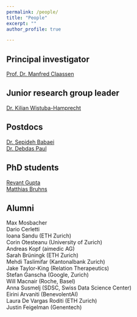 ```yaml
---
permalink: /people/
title: "People"
excerpt: ""
author_profile: true

---
```



## Principal investigator
[Prof. Dr. Manfred Claassen](../people/manfred-claassen.md)

## Junior research group leader
[Dr.  Kilian Wistuba-Hamprecht](../people/kilian-wistuba-hamprecht.md)

## Postdocs
[Dr. Sepideh Babaei](../people/sepideh-babaei.md)<br/>
[Dr. Debdas Paul](../people/debdas-paul.md)

## PhD students
[Revant Gupta](../people/revant-gupta.md)<br/>
[Matthias Bruhns](../people/matthias-bruhns.md)


## Alumni

Max Mosbacher <br/>
Dario Cerletti <br/>
Ioana Sandu (ETH Zurich)<br/>
Corin Otesteanu (University of Zurich)<br/>
Andreas Kopf (aimedic AG)<br/>
Sarah Brüningk (ETH Zurich)<br/>
Mehdi Taslimifar (Kantonalbank Zurich)<br/>
Jake Taylor-King (Relation Therapeutics)<br/>
Stefan Ganscha (Google, Zurich)<br/>
Will Macnair (Roche, Basel)<br/>
Anna Susmelj (SDSC, Swiss Data Science Center)<br/>
Eirini Arvaniti (BenevolentAI)<br/>
Laura De Vargas Roditi (ETH Zurich)<br/>
Justin Feigelman (Genentech)<br/>